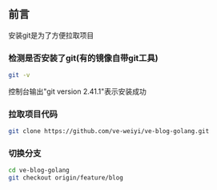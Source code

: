 ## 前言

安装git是为了方便拉取项目

### 检测是否安装了git(有的镜像自带git工具)

```sh
git -v
```

控制台输出"git version 2.41.1"表示安装成功

### 拉取项目代码

```sh
git clone https://github.com/ve-weiyi/ve-blog-golang.git
```

### 切换分支

```sh
cd ve-blog-golang
git checkout origin/feature/blog
```
